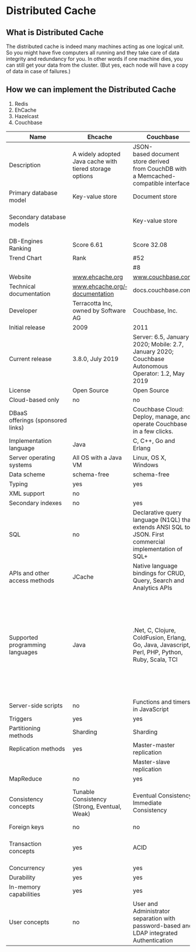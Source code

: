 # Distributed Cache

## What is Distributed Cache

The distributed cache is indeed many machines acting as one logical unit. So you might have five computers all running and they take care of data integrity and redundancy for you. In other words if one machine dies, you can still get your data from the cluster. (But yes, each node will have a copy of data in case of failures.)

## How we can implement the Distributed Cache
1. Redis
2. EhCache
3. Hazelcast
4. Couchbase

| Name                               | Ehcache    | Couchbase     | Hazelcast  X  | Redis   |
|-----------------------------------|------|--------------------|-------|-------------------|
| Description                        | A widely adopted Java cache with tiered storage options  | JSON-based document store derived from CouchDB with a Memcached-compatible interface                                       | A widely adopted in-memory data grid                                                  | In-memory data structure store, used as database, cache and message broker  |        |                    |
| Primary database model             | Key-value store                                                             | Document store                                                                                                             | Key-value store                                                                       | Key-value store                                                             |        |                    |
| Secondary database models          |                                                                             | Key-value store                                                                                                            | Document store                                                                        | Document store , Graph DBMS          ,  Search engine, Time Series DBMS                                                    |        |                    |
| DB-Engines Ranking                 | Score    6.61 | Score        32.08 |  Score         9.07 | Score        147.58 | 
| Trend Chart                        | Rank                                                    | #52  |   Overall          | Rank                                                                                                       | #24   |   Overall         | Rank                                                              | #45  |   Overall          | Rank                                                                        | #8     |   Overall          |
|                                    |                                                         | #8   |   Key-value stores |                                                                                                            | #3    |   Document stores |                                                                   | #5   |   Key-value stores |                                                                             | #1     |   Key-value stores |
| Website                            | www.ehcache.org                                                             | www.couchbase.com                                                                                                          | hazelcast.com                                                                         | redis.io                                                                    |        |                    |
| Technical documentation            | www.ehcache.org/­documentation                                              | docs.couchbase.com                                                                                                         | hazelcast.org/­documentation                                                          | redis.io/­documentation                                                     |        |                    |
| Developer                          | Terracotta Inc, owned by Software AG                                        | Couchbase, Inc.                                                                                                            | Hazelcast                                                                             | Salvatore Sanfilippo                                                        |        |                    |
| Initial release                    | 2009                                                                        | 2011                                                                                                                       | 2008                                                                                  | 2009                                                                        |        |                    |
| Current release                    | 3.8.0, July 2019                                                            | Server: 6.5, January 2020; Mobile: 2.7, January 2020; Couchbase Autonomous Operator: 1.2, May 2019                         | 4.0, February 2020                                                                    | 5.0.7, November 2019                                                        |        |                    |
| License                            | Open Source                                                                 | Open Source                                                                                                                | Open Source                                                                           | Open Source                                                                 |        |                    |
| Cloud-based only                   | no                                                                          | no                                                                                                                         | no                                                                                    | no                                                                          |        |                    |
| DBaaS offerings (sponsored links)  |                                                                             | Couchbase Cloud: Deploy, manage, and operate Couchbase in a few clicks.                                                    |                                                                                       |                                                                             |        |                    |
| Implementation language            | Java                                                                        | C, C++, Go and Erlang                                                                                                      | Java                                                                                  | C                                                                           |        |                    |
| Server operating systems           | All OS with a Java VM                                                       | Linux,   OS X, Windows                       | All OS with a Java VM                                                                 | BSD, Linux, OS X, Windows         |        |                    |
| Data scheme                        | schema-free                                                                 | schema-free                                                                                                                | schema-free                                                                           | schema-free                                                                 |        |                    |
| Typing                             | yes                                                                         | yes                                                                                                                        | yes                                                                                   | partial                                                                     |        |                    |
| XML support                        | no                                                                          |                                                                                                                            | yes                                                                                   | no                                                                          |        |                    |
| Secondary indexes                  | no                                                                          | yes                                                                                                                        | yes                                                                                   | yes                                                                         |        |                    |
| SQL                                | no                                                                          | Declarative query language (N1QL) that extends ANSI SQL to JSON. First commercial implementation of SQL+                   | SQL-like query language                                                               | no                                                                          |        |                    |
| APIs and other access methods      | JCache                                                                      | Native language bindings for CRUD, Query, Search and Analytics APIs                                                        | Jcache, JPA, Memcached protocol, RESTful HTTP API                                     | proprietary protocol                                                        |        |                    |
| Supported programming languages    | Java                                                                        | .Net, C, Clojure, ColdFusion, Erlang, Go, Java, Javascript, Perl, PHP, Python, Ruby, Scala, TCl                                                                                                                       | .Net, C#, C++, Clojure, Go, Java, JavaScript(NodeJS), Python, Scala,                                                                                  | C, C3, C++, Clojure, Crystal, D, Dart, Elixir, Erlang, Fancy, Go, Haskell, Haxe, Java, JavaScript(Node.JS), Lisp, Lua, MatLab, Objective-C, OCaml, Pascal, Perl, PHP, Prolog, Pure Data, Python, R, Rebol, Scala, Schema, Smaltalk, Swift, Tcl, Visual Basic                                                                      |        |                    |
| Server-side scripts                | no                                                                          | Functions and timers in JavaScript                                                                                         | yes                                                                                   | Lua                                                                         |        |                    |
| Triggers                           | yes                                                                         | yes                                                                                                                        | yes                                                                                   | no                                                                          |        |                    |
| Partitioning methods               | Sharding                                                                    | Sharding                                                                                                                   | Sharding                                                                              | Sharding                                                                    |        |                    |
| Replication methods                | yes                                                                         | Master-master replication                                                                                                  | yes                                                                                   | Master-slave replication                                                    |        |                    |
|                                    |                                                                             | Master-slave replication                                                                                                   |                                                                                       | Multi-master replication                                                    |        |                    |
| MapReduce                          | no                                                                          | yes                                                                                                                        | yes                                                                                   | no                                                                          |        |                    |
| Consistency concepts               | Tunable Consistency (Strong, Eventual, Weak)                                | Eventual Consistency      Immediate Consistency                                                                                                 | Immediate Consistency or Eventual Consistency selectable by user                      | Eventual Consistency Strong eventual consistency with CRDTs                                                        |        |                    |
| Foreign keys                       | no                                                                          | no                                                                                                                         | no                                                                                    | no                                                                          |        |                    |
| Transaction concepts               | yes                                                                         | ACID                                                                                                                       | one or two-phase-commit; repeatable reads; read commited                              | Optimistic locking, atomic execution of commands blocks and scripts         |        |                    |
| Concurrency                        | yes                                                                         | yes                                                                                                                        | yes                                                                                   | yes                                                                         |        |                    |
| Durability                         | yes                                                                         | yes                                                                                                                        | yes                                                                                   | yes                                                                         |        |                    |
| In-memory capabilities             | yes                                                                         | yes                                                                                                                        | yes                                                                                   | yes                                                                         |        |                    |
| User concepts                      | no                                                                          | User and Administrator separation with password-based and LDAP integrated Authentication                                   | Role-based access control                                                             | Simple password-based access control                                        |        |                    |

